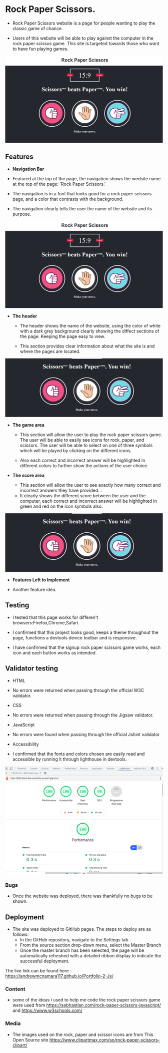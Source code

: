 # Rock Paper Scissors.

-  Rock Paper Scissors website is a page for people wanting to play the classic game of chance. 

- Users of this website will be able to play against the computer in the rock paper scissos game. This site is targeted towards those who want to have fun playing games.

![alt text](assets/css/js/images/js-project.png 'screenshot of project')
## Features 

- __Navigation Bar__

- Featured at the top of the page, the navigation shows the wedsite name at the top of the page: 'Rock Paper Scissors.'  

- The navigation is in a font that looks good for a rock paper scissors page, and a color that contrasts with the background.

- The navigation clearly tells the user the name of the website and its purpose.

![alt text](assets/css/js/images/js-project.png 'screenshot of project')

- __The header__

  - The header shows the name of the website, using the color of white with a dark grey background clearly showing the diffect sections of the page. Keeping the page easy to view.

  - This section provides clear information about what the site is and where the pages are located.

![alt text](assets/css/js/images/project-icons.png 'screenshot of project')

- __The game area__

  - This section will allow the user to play the rock paper scissors game. The user will be able to easily see icons for rock, paper, and scissors. The user will be able to select on one of three symbols which will be played by clicking on the different icons.

  - Also each correct and incorrect answer will be highlighted in different colors to further show the actions of the user choice.
  
- __The score area__

  - This section will allow the user to see exactly how many correct and incorrect answers they have provided.
. 
  - It clearly shows the different score between the user and the computer, each correct and incorrect answer will be highlighted in green and red on the icon symbols also. 

![alt text](assets/css/js/images/project-icons.png 'screenshot of project')

- __Features Left to Implement__

- Another feature idea.

## Testing 
 - I tested that this page works for differen't browsers:Firefox,Chrome,Safari.
 
 - I confirmed that this project looks good, keeps a theme throughout the page, functions a devtools device toolbar and is responsive.

 - I have confirmed that the signup rock paper scissors game works, each icon and each button works as intended.

 ## Validator testing
 - HTML 
 - No errors were returned when passing through the official W3C validator.

 - CSS
 - No errors were returned when passing through the Jigsaw validator.
 
 - JavaScript 
 - No errors were found when passing through the official Jshint validator
 - Accessibility 
 - I confirmed that the fonts and colors chosen are easily read and accessible by running it through lighthouse in devtools.

 ![alt text](assets/css/js/images/testing.png 'screenshot of project')

### Bugs

- Once the website was deployed, there was thankfully no bugs to be shown.

## Deployment

- The site was deployed to GitHub pages. The steps to deploy are as follows: 
  - In the GitHub repository, navigate to the Settings tab 
  - From the source section drop-down menu, select the Master Branch
  - Once the master branch has been selected, the page will be automatically refreshed with a detailed ribbon display to indicate the successful deployment. 

The live link can be found here - https://andrewmcnamara117.github.io/Portfolio-2-Js/
### Content

- some of the ideas i used to help me code the rock paper scissors game were used from https://sebhastian.com/rock-paper-scissors-javascript/ and https://www.w3schools.com/

### Media

- The images used on the rock, paper and scissor icons are from This Open Source site https://www.clipartmax.com/so/rock-paper-scissors-clipart/